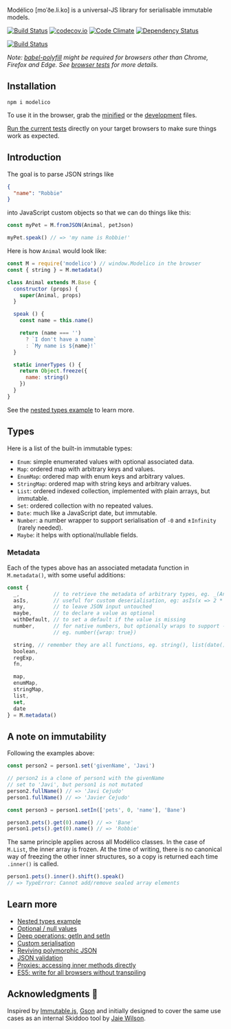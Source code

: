 Modélico \[moˈðe.li.ko\] is a universal-JS library for serialisable immutable
models.

[![Build Status](https://travis-ci.org/javiercejudo/modelico.svg?branch=master)](https://travis-ci.org/javiercejudo/modelico)
[![codecov.io](https://codecov.io/github/javiercejudo/modelico/coverage.svg?branch=master)](https://codecov.io/github/javiercejudo/modelico?branch=master)
[![Code Climate](https://codeclimate.com/github/javiercejudo/modelico/badges/gpa.svg)](https://codeclimate.com/github/javiercejudo/modelico)
[![Dependency Status](https://gemnasium.com/badges/github.com/javiercejudo/modelico.svg)](https://gemnasium.com/github.com/javiercejudo/modelico)

[![Build Status](https://saucelabs.com/browser-matrix/modelico.svg)](https://saucelabs.com/u/modelico)

*Note: [babel-polyfill](https://babeljs.io/docs/usage/polyfill/) might be
required for browsers other than Chrome, Firefox and Edge.
See [browser tests](test/browser) for more details.*

## Installation

    npm i modelico

To use it in the browser, grab the [minified](dist/modelico.min.js) or the
[development](dist/modelico.js) files.

[Run the current tests](https://rawgit.com/javiercejudo/modelico/master/test/browser/index.html)
directly on your target browsers to make sure things work as expected.

## Introduction

The goal is to parse JSON strings like

```JSON
{
  "name": "Robbie"
}
```

into JavaScript custom objects so that we can do things like this:

```js
const myPet = M.fromJSON(Animal, petJson)

myPet.speak() // => 'my name is Robbie!'
```

Here is how `Animal` would look like:

```js
const M = require('modelico') // window.Modelico in the browser
const { string } = M.metadata()

class Animal extends M.Base {
  constructor (props) {
    super(Animal, props)
  }

  speak () {
    const name = this.name()

    return (name === '')
      ? `I don't have a name`
      : `My name is ${name}!`
  }

  static innerTypes () {
    return Object.freeze({
      name: string()
    })
  }
}
```

See the [nested types example](docs/nested_types_example.md) to learn more.

## Types

Here is a list of the built-in immutable types:

- `Enum`: simple enumerated values with optional associated data.
- `Map`: ordered map with arbitrary keys and values.
- `EnumMap`: ordered map with enum keys and arbitrary values.
- `StringMap`: ordered map with string keys and arbitrary values.
- `List`: ordered indexed collection, implemented with plain arrays, but immutable.
- `Set`: ordered collection with no repeated values.
- `Date`: much like a JavaScript date, but immutable.
- `Number`: a number wrapper to support serialisation of `-0` and ±`Infinity` (rarely needed).
- `Maybe`: it helps with optional/nullable fields.

### Metadata

Each of the types above has an associated metadata
function in `M.metadata()`, with some useful additions:

```js
const {
  _,           // to retrieve the metadata of arbitrary types, eg. _(Animal)
  asIs,        // useful for custom deserialisation, eg: asIs(x => 2 * x) to double numbers in JSON
  any,         // to leave JSON input untouched
  maybe,       // to declare a value as optional
  withDefault, // to set a default if the value is missing
  number,      // for native numbers, but optionally wraps to support -0 and ±Infinity
               // eg. number({wrap: true})

  string, // remember they are all functions, eg. string(), list(date())
  boolean,
  regExp,
  fn,

  map,
  enumMap,
  stringMap,
  list,
  set,
  date
} = M.metadata()
```

## A note on immutability

Following the examples above:

```js
const person2 = person1.set('givenName', 'Javi')

// person2 is a clone of person1 with the givenName
// set to 'Javi', but person1 is not mutated
person2.fullName() // => 'Javi Cejudo'
person1.fullName() // => 'Javier Cejudo'

const person3 = person1.setIn(['pets', 0, 'name'], 'Bane')

person3.pets().get(0).name() // => 'Bane'
person1.pets().get(0).name() // => 'Robbie'
```

The same principle applies across all Modélico classes. In the case of
`M.List`, the inner array is frozen. At the time of writing, there is no
canonical way of freezing the other inner structures, so a copy is returned
each time `.inner()` is called.

```js
person1.pets().inner().shift().speak()
// => TypeError: Cannot add/remove sealed array elements
```

## Learn more

- [Nested types example](docs/nested_types_example.md)
- [Optional / null values](docs/optional_values.md)
- [Deep operations: getIn and setIn](docs/deep_operations.md)
- [Custom serialisation](docs/custom_serialisation.md)
- [Reviving polymorphic JSON](docs/reviving_polymorphic_json.md)
- [JSON validation](docs/json_validation.md)
- [Proxies: accessing inner methods directly](docs/proxies.md)
- [ES5: write for all browsers without transpiling](docs/es5.md)

## Acknowledgments :bow:

Inspired by [Immutable.js](https://github.com/facebook/immutable-js),
[Gson](https://github.com/google/gson) and initially designed to cover
the same use cases as an internal Skiddoo tool by
[Jaie Wilson](https://github.com/jaiew).
